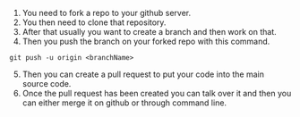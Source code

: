 1. You need to fork a repo to your github server.
2. You then need to clone that repository.
3. After that usually you want to create a branch and then work on that.
4. Then you push the branch on your forked repo with this command.
``` shell
git push -u origin <branchName>
```
5. Then you can create a pull request to put your code into the main source code.
6. Once the pull request has been created you can talk over it and then you can either merge it on github or through command line.